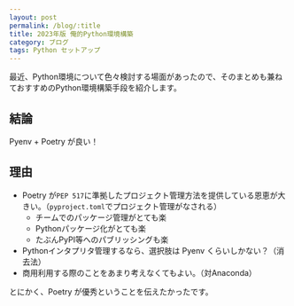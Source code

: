 ```yaml
---
layout: post
permalink: /blog/:title
title: 2023年版 俺的Python環境構築
category: ブログ
tags: Python セットアップ
---
```

最近、Python環境について色々検討する場面があったので、そのまとめも兼ねておすすめのPython環境構築手段を紹介します。
<!--more-->

## 結論

Pyenv + Poetry が良い！

## 理由

* Poetry が`PEP 517`に準拠したプロジェクト管理方法を提供している恩恵が大きい。（`pyproject.toml`でプロジェクト管理がなされる）
    * チームでのパッケージ管理がとても楽
    * Pythonパッケージ化がとても楽
    * たぶんPyPI等へのパブリッシングも楽
* Pythonインタプリタ管理するなら、選択肢は Pyenv くらいしかない？（消去法）
* 商用利用する際のことをあまり考えなくてもよい。（対Anaconda）

とにかく、Poetry が優秀ということを伝えたかったです。

## 